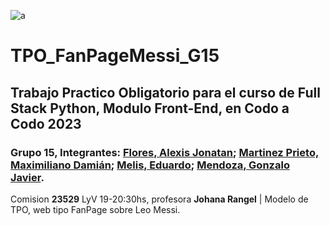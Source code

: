 ![a](https://static-s.aa-cdn.net/img/ios/1531373276/70907f4b5f9533a0d9a839ee93533e24?v=1)
# TPO_FanPageMessi_G15
## Trabajo Practico Obligatorio para el curso de Full Stack Python, Modulo Front-End, en Codo a Codo 2023
### Grupo 15, Integrantes: [Flores, Alexis Jonatan](https://github.com/jhonyflores); [Martinez Prieto, Maximiliano Damián](https://github.com/massaro2040); [Melis, Eduardo](https://github.com/eduardomelis); [Mendoza, Gonzalo Javier](https://github.com/gonzalojm).
Comision **23529** LyV 19-20:30hs, profesora **Johana Rangel** | Modelo de TPO, web tipo FanPage sobre Leo Messi.
